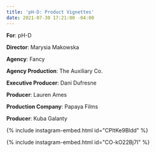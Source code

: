 ```yaml
---
title: 'pH-D: Product Vignettes'
date: 2021-07-30 17:21:00 -04:00
---
```


**For**: pH-D

**Director**: Marysia Makowska

**Agency**: Fancy

**Agency Production**: The Auxiliary Co.

**Executive Producer**: Dani Dufresne

**Producer**: Lauren Ames

**Production Company**: Papaya Films

**Producer**: Kuba Galanty


{% include instagram-embed.html id="CPltKe9Bldd" %}

{% include instagram-embed.html id="CO-kO22Bj7I" %}


